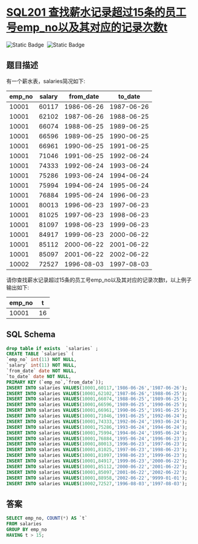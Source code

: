 # [SQL201 查找薪水记录超过15条的员工号emp_no以及其对应的记录次数t](https://www.nowcoder.com/practice/6d4a4cff1d58495182f536c548fee1ae?tpId=82&tags=&title=&difficulty=2&judgeStatus=0&rp=1&sourceUrl=%2Fexam%2Finterview%3Forder%3D0)

<div style="display:flex;">
  <img style="margin-right: 8px;" alt="Static Badge" src="https://img.shields.io/badge/%E9%9A%BE%E5%BA%A6-%E7%AE%80%E5%8D%95-%2351b8b8?style=flat">
  <img style="margin-right: 8px;" alt="Static Badge" src="https://img.shields.io/badge/%E6%95%B0%E6%8D%AE%E5%BA%93-%23b1b3b8?style=flat">
</div>

## 题目描述

有一个薪水表，salaries简况如下:

| emp_no | salary | from_date  | to_date    |
| ------ | ------ | ---------- | ---------- |
| 10001  | 60117  | 1986-06-26 | 1987-06-26 |
| 10001  | 62102  | 1987-06-26 | 1988-06-25 |
| 10001  | 66074  | 1988-06-25 | 1989-06-25 |
| 10001  | 66596  | 1989-06-25 | 1990-06-25 |
| 10001  | 66961  | 1990-06-25 | 1991-06-25 |
| 10001  | 71046  | 1991-06-25 | 1992-06-24 |
| 10001  | 74333  | 1992-06-24 | 1993-06-24 |
| 10001  | 75286  | 1993-06-24 | 1994-06-24 |
| 10001  | 75994  | 1994-06-24 | 1995-06-24 |
| 10001  | 76884  | 1995-06-24 | 1996-06-23 |
| 10001  | 80013  | 1996-06-23 | 1997-06-23 |
| 10001  | 81025  | 1997-06-23 | 1998-06-23 |
| 10001  | 81097  | 1998-06-23 | 1999-06-23 |
| 10001  | 84917  | 1999-06-23 | 2000-06-22 |
| 10001  | 85112  | 2000-06-22 | 2001-06-22 |
| 10001  | 85097  | 2001-06-22 | 2002-06-22 |
| 10002  | 72527  | 1996-08-03 | 1997-08-03 |

请你查找薪水记录超过15条的员工号emp_no以及其对应的记录次数t，以上例子输出如下:

| emp_no | t    |
| ------ | ---- |
| 10001  | 16   |

## SQL Schema

```sql
drop table if exists  `salaries` ; 
CREATE TABLE `salaries` (
`emp_no` int(11) NOT NULL,
`salary` int(11) NOT NULL,
`from_date` date NOT NULL,
`to_date` date NOT NULL,
PRIMARY KEY (`emp_no`,`from_date`));
INSERT INTO salaries VALUES(10001,60117,'1986-06-26','1987-06-26');
INSERT INTO salaries VALUES(10001,62102,'1987-06-26','1988-06-25');
INSERT INTO salaries VALUES(10001,66074,'1988-06-25','1989-06-25');
INSERT INTO salaries VALUES(10001,66596,'1989-06-25','1990-06-25');
INSERT INTO salaries VALUES(10001,66961,'1990-06-25','1991-06-25');
INSERT INTO salaries VALUES(10001,71046,'1991-06-25','1992-06-24');
INSERT INTO salaries VALUES(10001,74333,'1992-06-24','1993-06-24');
INSERT INTO salaries VALUES(10001,75286,'1993-06-24','1994-06-24');
INSERT INTO salaries VALUES(10001,75994,'1994-06-24','1995-06-24');
INSERT INTO salaries VALUES(10001,76884,'1995-06-24','1996-06-23');
INSERT INTO salaries VALUES(10001,80013,'1996-06-23','1997-06-23');
INSERT INTO salaries VALUES(10001,81025,'1997-06-23','1998-06-23');
INSERT INTO salaries VALUES(10001,81097,'1998-06-23','1999-06-23');
INSERT INTO salaries VALUES(10001,84917,'1999-06-23','2000-06-22');
INSERT INTO salaries VALUES(10001,85112,'2000-06-22','2001-06-22');
INSERT INTO salaries VALUES(10001,85097,'2001-06-22','2002-06-22');
INSERT INTO salaries VALUES(10001,88958,'2002-06-22','9999-01-01');
INSERT INTO salaries VALUES(10002,72527,'1996-08-03','1997-08-03');
```

## 答案

```sql
SELECT emp_no, COUNT(*) AS `t`
FROM salaries
GROUP BY emp_no
HAVING t > 15;
```

